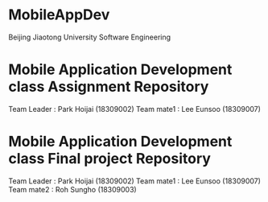 # MobileAppDev

Beijing Jiaotong University
Software Engineering

# Mobile Application Development class Assignment Repository

Team Leader : Park Hoijai (18309002)
Team mate1 : Lee Eunsoo (18309007)

# Mobile Application Development class Final project Repository

Team Leader : Park Hoijai (18309002)
Team mate1 : Lee Eunsoo (18309007)
Team mate2 : Roh Sungho (18309003)
